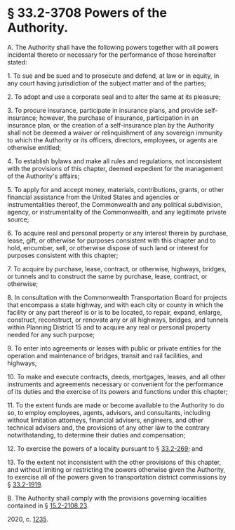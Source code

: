 # § 33.2-3708 Powers of the Authority.

<p>A. The Authority shall have the following powers together with all powers incidental thereto or necessary for the performance of those hereinafter stated:</p><p>1. To sue and be sued and to prosecute and defend, at law or in equity, in any court having jurisdiction of the subject matter and of the parties;</p><p>2. To adopt and use a corporate seal and to alter the same at its pleasure;</p><p>3. To procure insurance, participate in insurance plans, and provide self-insurance; however, the purchase of insurance, participation in an insurance plan, or the creation of a self-insurance plan by the Authority shall not be deemed a waiver or relinquishment of any sovereign immunity to which the Authority or its officers, directors, employees, or agents are otherwise entitled;</p><p>4. To establish bylaws and make all rules and regulations, not inconsistent with the provisions of this chapter, deemed expedient for the management of the Authority's affairs;</p><p>5. To apply for and accept money, materials, contributions, grants, or other financial assistance from the United States and agencies or instrumentalities thereof, the Commonwealth and any political subdivision, agency, or instrumentality of the Commonwealth, and any legitimate private source;</p><p>6. To acquire real and personal property or any interest therein by purchase, lease, gift, or otherwise for purposes consistent with this chapter and to hold, encumber, sell, or otherwise dispose of such land or interest for purposes consistent with this chapter;</p><p>7. To acquire by purchase, lease, contract, or otherwise, highways, bridges, or tunnels and to construct the same by purchase, lease, contract, or otherwise;</p><p>8. In consultation with the Commonwealth Transportation Board for projects that encompass a state highway, and with each city or county in which the facility or any part thereof is or is to be located, to repair, expand, enlarge, construct, reconstruct, or renovate any or all highways, bridges, and tunnels within Planning District 15 and to acquire any real or personal property needed for any such purpose;</p><p>9. To enter into agreements or leases with public or private entities for the operation and maintenance of bridges, transit and rail facilities, and highways;</p><p>10. To make and execute contracts, deeds, mortgages, leases, and all other instruments and agreements necessary or convenient for the performance of its duties and the exercise of its powers and functions under this chapter;</p><p>11. To the extent funds are made or become available to the Authority to do so, to employ employees, agents, advisors, and consultants, including without limitation attorneys, financial advisers, engineers, and other technical advisers and, the provisions of any other law to the contrary notwithstanding, to determine their duties and compensation;</p><p>12. To exercise the powers of a locality pursuant to § <a href='/vacode/33.2-269/'>33.2-269</a>; and</p><p>13. To the extent not inconsistent with the other provisions of this chapter, and without limiting or restricting the powers otherwise given the Authority, to exercise all of the powers given to transportation district commissions by § <a href='/vacode/33.2-1919/'>33.2-1919</a>.</p><p>B. The Authority shall comply with the provisions governing localities contained in § <a href='/vacode/15.2-2108.23/'>15.2-2108.23</a>.</p><p>2020, c. <a href='http://lis.virginia.gov/cgi-bin/legp604.exe?201+ful+CHAP1235'>1235</a>.</p>